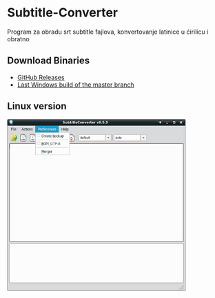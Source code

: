 # Subtitle-Converter

Program za obradu srt subtitle fajlova, konvertovanje latinice u ćirilicu i obratno

## Download Binaries

* [GitHub Releases](https://github.com/padovaSR/subtitle-converter/releases)
* [Last Windows build of the master branch](https://github.com/padovaSR/subtitle-converter/releases/download/v0.5.5.3/Subtitle.Converter-0.5.5.3.zip)

## Linux version

<img src="resources/screen1.png" width="414" height="399">
